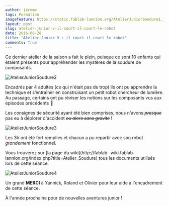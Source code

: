 ```yaml
---
author: jerome
tags: Formation
imagefeature: https://static.fablab-lannion.org/AtelierJuniorSoudure1.jpeg
layout: post
slug: atelier-junior-v-il-court-il-court-le-robot
date: 2016-06-28
title: "Atelier Junior V : il court il court le robot"
comments: True
---
```

Ce dernier atelier de la saison a fait le plein, puisque ce sont 10 enfants
qui étaient présents pour appréhender les mystères de la soudure de
composants.

![AtelierJuniorSoudure2](https://static.fablab-lannion.org/AtelierJuniorSoudure2-300x169.jpeg)

Encadrés par 4 adultes (ce qui n'était pas de trop) ils ont pu apprendre la
technique et s’entraîner en construisant un petit robot chercheur de lumière.
Au passage, certains ont pu réviser les notions sur les composants vus aux
épisodes précédents 🙂

Les consignes de sécurité ayant été bien comprises, nous n'avons ~~_presque_~~
pas eu à déplorer d'accident _~~ou alors sans gravité~~_ !

![AtelierJuniorSoudure3](https://static.fablab-lannion.org/AtelierJuniorSoudure3-300x169.jpeg)

Les 3h ont été fort remplies et chacun a pu repartir avec son robot
_grandement_ fonctionnel.

Vous trouverez sur [la page du wiki](http://fablab-
wiki.fablab-lannion.org/index.php?title=Atelier_Soudure) tous les documents
utilisés lors de cette séance.

![AtelierJuniorSoudure4](https://static.fablab-lannion.org/AtelierJuniorSoudure4-300x169.jpeg)

Un grand **MERCI** à Yannick, Roland et Olivier pour leur aide à l'encadrement
de cette séance.

À l'année prochaine pour de nouvelles aventures junior !


